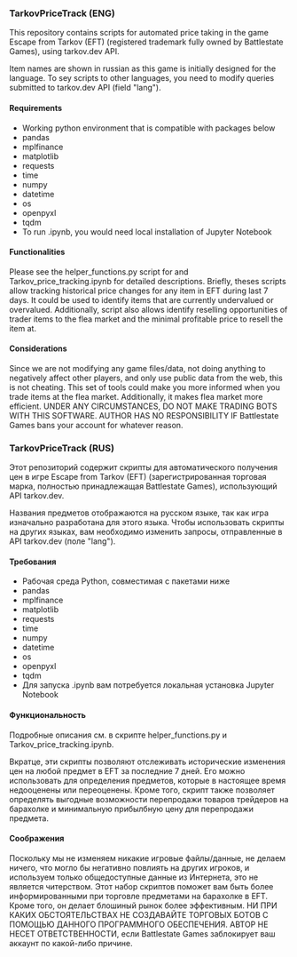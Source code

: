 

### TarkovPriceTrack (ENG)

This repository contains scripts for automated price taking in the game Escape from Tarkov (EFT) (registered trademark fully owned by Battlestate Games), using tarkov.dev API.

Item names are shown in russian as this game is initially designed for the language. To sey scripts to other languages, you need to modify queries submitted to tarkov.dev API (field "lang").

#### Requirements

 - Working python environment that is compatible with packages below
 - pandas
 - mplfinance
 - matplotlib
 - requests
 - time
 - numpy
 - datetime
 - os
 - openpyxl
 - tqdm
 - To run .ipynb, you would need local installation of Jupyter Notebook


#### Functionalities
Please see the helper_functions.py script for and Tarkov_price_tracking.ipynb for detailed descriptions.
Briefly, theses scripts allow tracking historical price changes for any item in EFT during last 7 days. It could be used to identify items that are currently undervalued or overvalued. Additionally, script also allows identify reselling opportunities of trader items to the flea market and the minimal profitable price to resell the item at.

#### Considerations
Since we are not modifying any game files/data, not doing anything to negatively affect other players, and only use public data from the web, this is not cheating. This set of tools could make you more informed when you trade items at the flea market. Additionally, it makes flea market more efficient. UNDER ANY CIRCUMSTANCES, DO NOT MAKE TRADING BOTS WITH THIS SOFTWARE. AUTHOR HAS NO RESPONSIBILITY IF Battlestate Games bans your account for whatever reason.


### TarkovPriceTrack (RUS)

Этот репозиторий содержит скрипты для автоматического получения цен в игре Escape from Tarkov (EFT) (зарегистрированная торговая марка, полностью принадлежащая Battlestate Games), использующий API tarkov.dev.

Названия предметов отображаются на русском языке, так как игра изначально разработана для этого языка. Чтобы использовать скрипты на других языках, вам необходимо изменить запросы, отправленные в API tarkov.dev (поле "lang").

#### Требования

- Рабочая среда Python, совместимая с пакетами ниже
- pandas
- mplfinance
- matplotlib
- requests
- time
- numpy
- datetime
- os
- openpyxl
- tqdm
- Для запуска .ipynb вам потребуется локальная установка Jupyter Notebook

#### Функциональность
Подробные описания см. в скрипте helper_functions.py и Tarkov_price_tracking.ipynb.

Вкратце, эти скрипты позволяют отслеживать исторические изменения цен на любой предмет в EFT за последние 7 дней. Его можно использовать для определения предметов, которые в настоящее время недооценены или переоценены. Кроме того, скрипт также позволяет определять выгодные возможности перепродажи товаров трейдеров на барахолке и минимальную прибылбную цену для перепродажи предмета.

#### Соображения
Поскольку мы не изменяем никакие игровые файлы/данные, не делаем ничего, что могло бы негативно повлиять на других игроков, и используем только общедоступные данные из Интернета, это не является читерством. Этот набор скриптов поможет вам быть более информированными при торговле предметами на барахолке в EFT. Кроме того, он делает блошиный рынок более эффективным. НИ ПРИ КАКИХ ОБСТОЯТЕЛЬСТВАХ НЕ СОЗДАВАЙТЕ ТОРГОВЫХ БОТОВ С ПОМОЩЬЮ ДАННОГО ПРОГРАММНОГО ОБЕСПЕЧЕНИЯ. АВТОР НЕ НЕСЕТ ОТВЕТСТВЕННОСТИ, если Battlestate Games заблокирует ваш аккаунт по какой-либо причине.